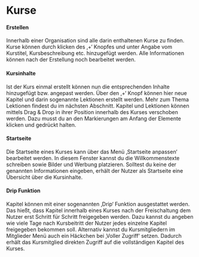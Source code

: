 # Kurse

#### Erstellen 

Innerhalb einer Organisation sind alle darin enthaltenen Kurse zu finden. Kurse können durch klicken des ‚+‘ Knopfes und unter Angabe vom Kurstitel, Kursbeschreibung etc. hinzugefügt werden. Alle Informationen können nach der Erstellung noch bearbeitet werden.

#### Kursinhalte

Ist der Kurs einmal erstellt können nun die entsprechenden Inhalte hinzugefügt bzw. angepast werden. Über den ‚+‘ Knopf können hier neue Kapitel und darin sogenannte Lektionen erstellt werden. Mehr zum Thema Lektionen findest du im nächsten Abschnitt. Kapitel und Lektionen können mittels Drag & Drop in ihrer Position innerhalb des Kurses verschoben werden. Dazu musst du an den Markierungen am Anfang der Elemente klicken und gedrückt halten.

#### Startseite

Die Startseite eines Kurses kann über das Menü ‚Startseite anpassen‘ bearbeitet werden. In diesem Fenster kannst du die Willkommenstexte schreiben sowie Bilder und Werbung platzieren. Solltest du keine der genannten Informationen eingeben, erhält der Nutzer als Startseite eine Übersicht über die Kursinhalte.

#### Drip Funktion

Kapitel können mit einer sogenannten ‚Drip‘ Funktion ausgestattet werden. Das hießt, dass Kapitel innerhalb eines Kurses nach der Freischaltung dem Nutzer erst Schritt für Schritt freigegeben werden. Dazu kannst du angeben wie viele Tage nach Kursbeitritt der Nutzer jedes einzelne Kapitel freigegeben bekommen soll. Alternativ kannst du Kursmitgliedern im Mitglieder Menü auch ein Häckchen bei ‚Voller Zugriff‘ setzen. Dadurch erhält das Kursmitglied direkten Zugriff auf die vollständigen Kapitel des Kurses.
